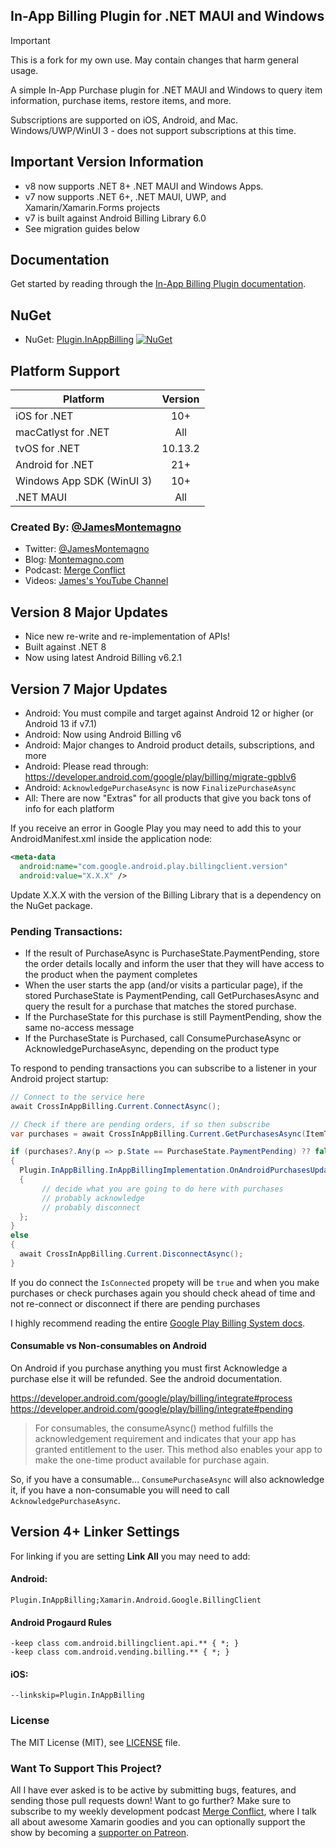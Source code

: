 ## In-App Billing Plugin for .NET MAUI  and Windows

> [!IMPORTANT]  
> This is a fork for my own use. May contain changes that harm general usage.

A simple In-App Purchase plugin for .NET MAUI and Windows to query item information, purchase items, restore items, and more.

Subscriptions are supported on iOS, Android, and Mac. Windows/UWP/WinUI 3 - does not support subscriptions at this time.

## Important Version Information
* v8 now supports .NET 8+ .NET MAUI and Windows Apps.
* v7 now supports .NET 6+, .NET MAUI, UWP, and Xamarin/Xamarin.Forms projects
* v7 is built against Android Billing Library 6.0
* See migration guides below

## Documentation
Get started by reading through the [In-App Billing Plugin documentation](https://jamesmontemagno.github.io/InAppBillingPlugin/).

## NuGet
* NuGet: [Plugin.InAppBilling](https://www.nuget.org/packages/Plugin.InAppBilling) [![NuGet](https://img.shields.io/nuget/v/Plugin.InAppBilling.svg?label=NuGet)](https://www.nuget.org/packages/Plugin.InAppBilling/)

## Platform Support

|Platform|Version|
| ------------------- | :------------------: |
|iOS for .NET|10+|
|macCatlyst for .NET |All|
|tvOS for .NET|10.13.2|
|Android for .NET|21+|
|Windows App SDK (WinUI 3) |10+|
|.NET MAUI|All|

### Created By: [@JamesMontemagno](http://github.com/jamesmontemagno)
* Twitter: [@JamesMontemagno](http://twitter.com/jamesmontemagno)
* Blog: [Montemagno.com](http://montemagno.com)
* Podcast: [Merge Conflict](http://mergeconflict.fm)
* Videos: [James's YouTube Channel](https://www.youtube.com/jamesmontemagno) 

## Version 8 Major Updates
* Nice new re-write and re-implementation of APIs!
* Built against .NET 8
* Now using latest Android Billing v6.2.1

## Version 7 Major Updates
* Android: You must compile and target against Android 12 or higher  (or Android 13 if v7.1)
* Android: Now using Android Billing v6
* Android: Major changes to Android product details, subscriptions, and more
* Android: Please read through: https://developer.android.com/google/play/billing/migrate-gpblv6
* Android: `AcknowledgePurchaseAsync` is now `FinalizePurchaseAsync`
* All: There are now "Extras" for all products that give you back tons of info for each platform


If you receive an error in Google Play you may need to add this to your AndroidManifest.xml inside the application node:

```xml
<meta-data
  android:name="com.google.android.play.billingclient.version"
  android:value="X.X.X" />
```

Update X.X.X with the version of the Billing Library that is a dependency on the NuGet package.

### Pending Transactions:
* If the result of PurchaseAsync is PurchaseState.PaymentPending, store the order details locally and inform the user that they will have access to the product when the payment completes
* When the user starts the app (and/or visits a particular page), if the stored PurchaseState is PaymentPending, call GetPurchasesAsync and query the result for a purchase that matches the stored purchase.
* If the PurchaseState for this purchase is still PaymentPending, show the same no-access message
* If the PurchaseState is Purchased, call ConsumePurchaseAsync or AcknowledgePurchaseAsync, depending on the product type

To respond to pending transactions you can subscribe to a listener in your Android project startup:

```csharp
// Connect to the service here
await CrossInAppBilling.Current.ConnectAsync();

// Check if there are pending orders, if so then subscribe
var purchases = await CrossInAppBilling.Current.GetPurchasesAsync(ItemType.InAppPurchase);

if (purchases?.Any(p => p.State == PurchaseState.PaymentPending) ?? false)
{
  Plugin.InAppBilling.InAppBillingImplementation.OnAndroidPurchasesUpdated = (billingResult, purchases) =>
  {
       // decide what you are going to do here with purchases
       // probably acknowledge
       // probably disconnect
  };
}
else
{
  await CrossInAppBilling.Current.DisconnectAsync();
}
```

If you do connect the `IsConnected` propety will be `true` and when you make purchases or check purchases again you should check ahead of time and not re-connect or disconnect if there are pending purchases

I highly recommend reading the entire [Google Play Billing System docs](https://developer.android.com/google/play/billing/).

#### Consumable vs Non-consumables on Android

On Android if you purchase anything you must first Acknowledge a purchase else it will be refunded. See the android documentation.

https://developer.android.com/google/play/billing/integrate#process
https://developer.android.com/google/play/billing/integrate#pending

> For consumables, the consumeAsync() method fulfills the acknowledgement requirement and indicates that your app has granted entitlement to the user. This method also enables your app to make the one-time product available for purchase again.

So, if you have a consumable... `ConsumePurchaseAsync` will also acknowledge it, if you have a non-consumable you will need to call `AcknowledgePurchaseAsync`.

## Version 4+ Linker Settings

For linking if you are setting **Link All** you may need to add:

#### Android:
```
Plugin.InAppBilling;Xamarin.Android.Google.BillingClient
```

#### Android Progaurd Rules

```
-keep class com.android.billingclient.api.** { *; }
-keep class com.android.vending.billing.** { *; }
```

#### iOS:
```
--linkskip=Plugin.InAppBilling
```

### License
The MIT License (MIT), see [LICENSE](LICENSE) file.

### Want To Support This Project?
All I have ever asked is to be active by submitting bugs, features, and sending those pull requests down! Want to go further? Make sure to subscribe to my weekly development podcast [Merge Conflict](http://mergeconflict.fm), where I talk all about awesome Xamarin goodies and you can optionally support the show by becoming a [supporter on Patreon](https://www.patreon.com/mergeconflictfm).

